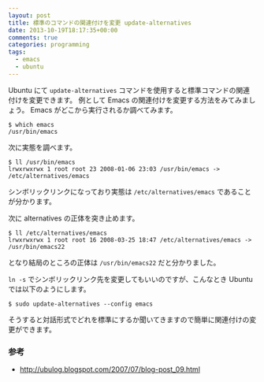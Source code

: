 ```yaml
---
layout: post
title: 標準のコマンドの関連付けを変更 update-alternatives
date: 2013-10-19T18:17:35+00:00
comments: true
categories: programming
tags:
  - emacs
  - ubuntu
---
```


Ubuntu にて `update-alternatives` コマンドを使用すると標準コマンドの関連付けを変更できます。
例として Emacs の関連付けを変更する方法をみてみましょう。
Emacs がどこから実行されるか調べてみます。

    $ which emacs
    /usr/bin/emacs

次に実態を調べます。

    $ ll /usr/bin/emacs
    lrwxrwxrwx 1 root root 23 2008-01-06 23:03 /usr/bin/emacs -> /etc/alternatives/emacs

シンボリックリンクになっており実態は `/etc/alternatives/emacs` であることが分かります。

次に alternatives の正体を突き止めます。
    
    $ ll /etc/alternatives/emacs
    lrwxrwxrwx 1 root root 16 2008-03-25 18:47 /etc/alternatives/emacs -> /usr/bin/emacs22

となり結局のところの正体は `/usr/bin/emacs22` だと分かりました。

`ln -s` でシンボリックリンク先を変更してもいいのですが、こんなとき Ubuntu では以下のようにします。

    $ sudo update-alternatives --config emacs

そうすると対話形式でどれを標準にするか聞いてきますので簡単に関連付けの変更ができます。

### 参考
- http://ubulog.blogspot.com/2007/07/blog-post_09.html
